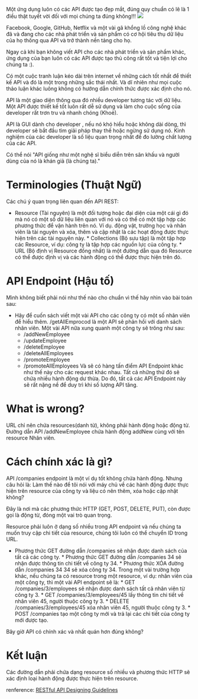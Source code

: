 Một ứng dụng luôn có các API được tạo đẹp mắt, đúng quy chuẩn có lẽ là 1 điều thật tuyết vời đối với mọi chúng ta đúng không!!!
![](https://images.viblo.asia/6a0c33da-848f-4630-91d4-895ace353fe2.jpeg)

Facebook, Google, GitHub, Netflix và một vài gã khổng lồ công nghệ khác đã và đang cho các nhà phát triển và sản phẩm có cơ hội tiêu thụ dữ liệu của họ thông qua API và trở thành nền tảng cho họ.

Ngay cả khi bạn không viết API cho các nhà phát triển và sản phẩm khác, ứng dụng của bạn luôn có các API được tạo thủ công rất tốt và tiện lợi cho chúng ta :).

Có một cuộc tranh luận kéo dài trên internet về những cách tốt nhất để thiết kế API và đó là một trong những sắc thái nhất. Và dĩ nhiên như mọi cuộc thảo luận khác luông không có hướng dẫn chính thức được xác định cho nó.

API là một giao diện thông qua đó nhiều developer tương tác với dữ liệu. Một API được thiết kế tốt luôn rất dễ sử dụng và làm cho cuộc sống của developer rất trơn tru và nhanh chóng (Khoẻ).

API là GUI dành cho developer , nếu nó khó hiểu hoặc không dài dòng, thì developer sẽ bắt đầu tìm giải pháp thay thế hoặc ngừng sử dụng nó. Kinh nghiệm của các developer là số liệu quan trọng nhất để đo lường chất lượng của các API.

Có thể nói "API giống như một nghệ sĩ biểu diễn trên sân khấu và người dùng của nó là khán giả (là chúng ta)."

# Terminologies (Thuật Ngữ)
Các chú ý quan trọng liên quan đến API REST:

   * Resource (Tài nguyên) là một đối tượng hoặc đại diện của một cái gì đó mà nó có một số dữ liệu liên quan với nó và có thể có một tập hợp các phương thức để vận hành trên nó. Ví dụ. động vật, trường học và nhân viên là tài nguyên và xóa, thêm và cập nhật là các hoạt động được thực hiện trên các tài nguyên này.
    * Collections (Bộ sưu tập) là một tập hợp các Resource, ví dụ: công ty là tập hợp các nguồn lực của công ty.
    * URL (Bộ định vị Resource đồng nhất) là một đường dẫn qua đó Resource có thể được định vị và các hành động có thể được thực hiện trên đó.

# API Endpoint (Hậu tố) 
Mình không biết phải nói như thế nào cho chuẩn vì thế hãy nhìn vào bài toán sau:
- Hãy để cuốn sách viết một vài API cho các công ty có một số nhân viên để hiểu thêm.
/getAllEmprocod là một API sẽ phản hồi với danh sách nhân viên. Một vài API nữa xung quanh một công ty sẽ trông như sau:
    * /addNewEmployee
    * /updateEmployee
    * /deleteEmployee
    * /deleteAllEmployees
    * /promoteEmployee
    * /promoteAllEmployees
Và sẽ có hàng tấn điểm API Endpoint khác như thế này cho các request khác nhau. Tất cả những thứ đó sẽ chứa nhiều hành động dư thừa. Do đó, tất cả các API Endpoint này sẽ rất nặng nề để duy trì khi số lượng API tăng.
# What is wrong?
URL chỉ nên chứa resources(danh từ), không phải hành động hoặc động từ. Đường dẫn API /addNewEmployee chứa hành động addNew cùng với tên resource Nhân viên.
# Cách chính xác là gì?
API /companies endpoint là một ví dụ tốt không chứa hành động. Nhưng câu hỏi là: Làm thế nào để tôi nói với máy chủ về các hành động được thực hiện trên resource của công ty và liệu có nên thêm, xóa hoặc cập nhật không?

Đây là nơi mà các phương thức HTTP (GET, POST, DELETE, PUT), còn được gọi là động từ, đóng một vai trò quan trọng.

Resource phải luôn ở dạng số nhiều trong API endpoint và nếu chúng ta muốn truy cập chi tiết của resource, chúng tôi luôn có thể chuyển ID trong URL.

   * Phương thức GET đường dẫn /companies sẽ nhận được danh sách của tất cả các công ty.
    * Phương thức GET đường dẫn /companies 34 sẽ nhận được thông tin chi tiết về công ty 34.
    * Phương thức XÓA đường dẫn  /companies 34 34 sẽ xóa công ty 34.
Trong một vài trường hợp khác, nếu chúng ta có resource trong một resource, ví dụ: nhân viên của một công ty, thì một vài API endpoint sẽ là:
    * GET /companies/3/employees sẽ nhận được danh sách tất cả nhân viên từ công ty 3.
    * GET /companies/3/employees/45 lấy thông tin chi tiết về nhân viên 45, người thuộc công ty 3.
    * DELETE /companies/3/employees/45 xóa nhân viên 45, người thuộc công ty 3.
    * POST /companies tạo một công ty mới và trả lại các chi tiết của công ty mới được tạo.
    
Bây giờ API có chính xác và nhất quán hơn đúng không?
# Kết luận
Các đường dẫn phải chứa dạng resource số nhiều và phương thức HTTP sẽ xác định loại hành động được thực hiện trên resource.

renference: [RESTful API Designing Guidelines](https://medium.com/better-programming/restful-api-designing-guidelines-the-best-practices-39454135f61)